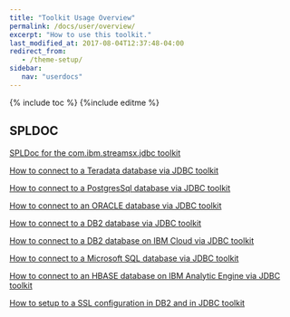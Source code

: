 ```yaml
---
title: "Toolkit Usage Overview"
permalink: /docs/user/overview/
excerpt: "How to use this toolkit."
last_modified_at: 2017-08-04T12:37:48-04:00
redirect_from:
   - /theme-setup/
sidebar:
   nav: "userdocs"
---
```

{% include toc %}
{%include editme %}


## SPLDOC

[SPLDoc for the com.ibm.streamsx.jdbc toolkit](https://ibmstreams.github.io/streamsx.jdbc/doc/spldoc/html/index.html)


[How to connect to a Teradata database via JDBC toolkit](https://github.com/IBMStreams/streamsx.jdbc/wiki/How-to-connect-to-a-Teradata-database-via-JDBC-toolkit)

[How to connect to a PostgresSql database via JDBC toolkit](https://github.com/IBMStreams/streamsx.jdbc/wiki/How-to-connect-to-a-PostgresSql-database-via-JDBC-toolkit)

[How to connect to an ORACLE database via JDBC toolkit](https://github.com/IBMStreams/streamsx.jdbc/wiki/How-to-connect-to-an-ORACLE-database-via-JDBC-toolkit)

[How to connect to a DB2 database via JDBC toolkit](https://github.com/IBMStreams/streamsx.jdbc/wiki/How-to-connect-to-a-DB2-database-via-JDBC-toolkit)

[How to connect to a DB2 database on IBM Cloud  via JDBC toolkit](https://github.com/IBMStreams/streamsx.jdbc/wiki/How-to-connect-to-a-DB2-IBM-Cloud-database-via-JDBC-toolkit)

[How to connect to a Microsoft SQL database via JDBC toolkit](https://github.com/IBMStreams/streamsx.jdbc/wiki/How-to-connect-to-a-Microsoft_SQL-database-via-JDBC-toolkit)


[How to connect to an HBASE database on IBM Analytic Engine via JDBC toolkit](https://github.com/IBMStreams/streamsx.jdbc/wiki/How-to-connect-to-HBASE-IBM-Analytics-Engine-via-JDBC-toolkit)

[How to setup to a SSL configuration in DB2 and in JDBC toolkit](https://github.com/IBMStreams/streamsx.jdbc/wiki/How-to-setup-a-SSL-configuration-in-DB2-and-in-JDBC-toolkit)






